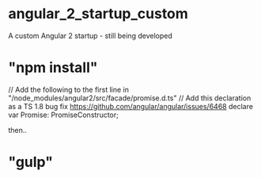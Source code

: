 # angular_2_startup_custom
A custom Angular 2 startup - still being developed

# "npm install"
// Add the following to the first line in "/node_modules/angular2/src/facade/promise.d.ts"
// Add this declaration as a TS 1.8 bug fix https://github.com/angular/angular/issues/6468
declare var Promise: PromiseConstructor; 

then..
# "gulp"